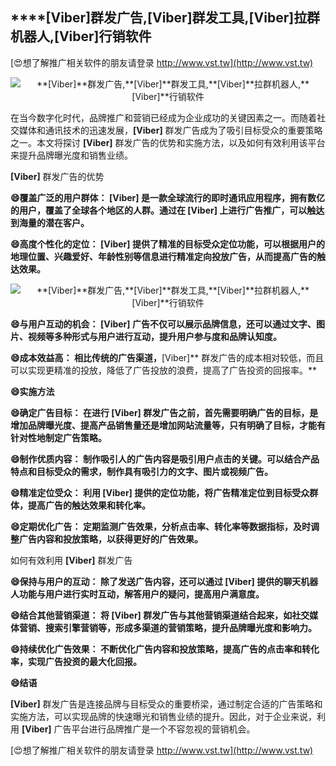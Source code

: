 ## ****[Viber]**群发广告,**[Viber]**群发工具,**[Viber]**拉群机器人,**[Viber]**行销软件**

[😍想了解推广相关软件的朋友请登录 http://www.vst.tw](http://www.vst.tw)

 <center><img src="https://vst.tw/MP4/tuiguang/png/3.png" alt="**[Viber]**群发广告,**[Viber]**群发工具,**[Viber]**拉群机器人,**[Viber]**行销软件"></center>

在当今数字化时代，品牌推广和营销已经成为企业成功的关键因素之一。而随着社交媒体和通讯技术的迅速发展，**[Viber]** 群发广告成为了吸引目标受众的重要策略之一。本文将探讨 **[Viber]** 群发广告的优势和实施方法，以及如何有效利用该平台来提升品牌曝光度和销售业绩。

**[Viber]** 群发广告的优势

**😄覆盖广泛的用户群体： **[Viber]** 是一款全球流行的即时通讯应用程序，拥有数亿的用户，覆盖了全球各个地区的人群。通过在 **[Viber]** 上进行广告推广，可以触达到海量的潜在客户。**

**😄高度个性化的定位： **[Viber]** 提供了精准的目标受众定位功能，可以根据用户的地理位置、兴趣爱好、年龄性别等信息进行精准定向投放广告，从而提高广告的触达效果。**

 <center><img src="https://vst.tw/MP4/tuiguang/png/2.png" alt="**[Viber]**群发广告,**[Viber]**群发工具,**[Viber]**拉群机器人,**[Viber]**行销软件"></center>

**😄与用户互动的机会： **[Viber]** 广告不仅可以展示品牌信息，还可以通过文字、图片、视频等多种形式与用户进行互动，提升用户参与度和品牌认知度。**

**😄成本效益高： 相比传统的广告渠道，**[Viber]** 群发广告的成本相对较低，而且可以实现更精准的投放，降低了广告投放的浪费，提高了广告投资的回报率。**

**😄实施方法**

**😄确定广告目标： 在进行 **[Viber]** 群发广告之前，首先需要明确广告的目标，是增加品牌曝光度、提高产品销售量还是增加网站流量等，只有明确了目标，才能有针对性地制定广告策略。**

**😄制作优质内容： 制作吸引人的广告内容是吸引用户点击的关键。可以结合产品特点和目标受众的需求，制作具有吸引力的文字、图片或视频广告。**

**😄精准定位受众： 利用 **[Viber]** 提供的定位功能，将广告精准定位到目标受众群体，提高广告的触达效果和转化率。**

**😄定期优化广告： 定期监测广告效果，分析点击率、转化率等数据指标，及时调整广告内容和投放策略，以获得更好的广告效果。**

如何有效利用 **[Viber]** 群发广告

**😄保持与用户的互动： 除了发送广告内容，还可以通过 **[Viber]** 提供的聊天机器人功能与用户进行实时互动，解答用户的疑问，提高用户满意度。**

**😄结合其他营销渠道： 将 **[Viber]** 群发广告与其他营销渠道结合起来，如社交媒体营销、搜索引擎营销等，形成多渠道的营销策略，提升品牌曝光度和影响力。**

**😄持续优化广告效果： 不断优化广告内容和投放策略，提高广告的点击率和转化率，实现广告投资的最大化回报。**

**😄结语**

**[Viber]** 群发广告是连接品牌与目标受众的重要桥梁，通过制定合适的广告策略和实施方法，可以实现品牌的快速曝光和销售业绩的提升。因此，对于企业来说，利用 **[Viber]** 广告平台进行品牌推广是一个不容忽视的营销机会。

[😍想了解推广相关软件的朋友请登录 http://www.vst.tw](http://www.vst.tw)



